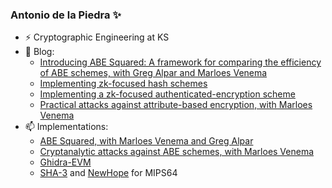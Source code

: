 ### Antonio de la Piedra ✨
- ⚡ Cryptographic Engineering at KS
- 🔭 Blog:
  * [Introducing ABE Squared: A framework for comparing the efficiency of ABE schemes, with Greg Alpar and Marloes Venema](https://research.kudelskisecurity.com/2022/09/19/introducing-abe-squared-a-framework-for-comparing-the-efficiency-of-abe-schemes/)
  * [Implementing zk-focused hash schemes](https://research.kudelskisecurity.com/2022/07/07/implementing-zk-focused-hash-schemes/) 
  * [Implementing a zk-focused authenticated-encryption scheme](https://research.kudelskisecurity.com/2022/05/02/implementing-a-zk-focused-authenticated-encryption-scheme/)
  * [Practical attacks against attribute-based encryption, with Marloes Venema](https://research.kudelskisecurity.com/2021/11/12/practical-attacks-against-attribute-based-encryption/)
 - 📫 Implementations:
   * [ABE Squared, with Marloes Venema and Greg Alpar](https://github.com/abecryptools/abe_squared)
   * [Cryptanalytic attacks against ABE schemes, with Marloes Venema](https://github.com/kudelskisecurity/abeattacks)
   * [Ghidra-EVM](https://github.com/adelapie/ghidra-evm)
   * [SHA-3](https://github.com/adelapie/SHA-3-MIPS64) and [NewHope](https://github.com/adelapie/NEW-HOPE-MIPS64) for MIPS64


<!--
**adelapie/adelapie** is a ✨ _special_ ✨ repository because its `README.md` (this file) appears on your GitHub profile.

Here are some ideas to get you started:o

- 🔭 I’m currently working on ...
- 🌱 I’m currently learning ...
- 👯 I’m looking to collaborate on ...
- 🤔 I’m looking for help with ...
- 💬 Ask me about ...
- 📫 How to reach me: ...
- 😄 Pronouns: ...
- ⚡ Fun fact: ...
-->
